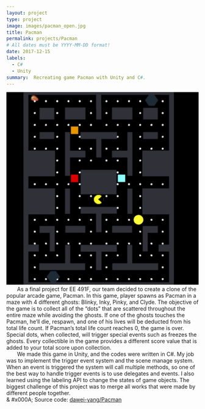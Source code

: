 ```yaml
---
layout: project
type: project
image: images/pacman_open.jpg
title: Pacman
permalink: projects/Pacman
# All dates must be YYYY-MM-DD format!
date: 2017-12-15
labels:
  - C#
  - Unity
summary:  Recreating game Pacman with Unity and C#.
---
```

<div >
  <img class="center rounded" src="../images/pacman.jpg">
</div>

<div style="text-indent:2em">
  As a final project for EE 491F, our team decided to create a clone of the popular arcade game, Pacman. In this game, player spawns as Pacman in a maze with 4 different ghosts: Blinky, Inky, Pinky, and Clyde. The objective of the game is to collect all of the “dots” that are scattered throughout the entire maze while avoiding the ghosts. If one of the ghosts touches the Pacman, he’ll die, respawn, and one of his lives will be deducted from his total life count. If Pacman’s total life count reaches 0, the game is over. Special dots, when collected, will trigger special events such as freezes the ghosts. Every collectible in the game provides a different score value that is added to your total score upon collection.
</div>
<div style="text-indent:2em">
   We made this game in Unity, and the codes were written in C#. My job was to implement the trigger event system and the scene manage system. When an event is triggered the system will call multiple methods, so one of the best way to handle trigger events is to use delegates and events. I also learned using the labeling API to change the states of game objects. The biggest challenge of this project was to merge all works that were made by different people together. 
</div>
<div>
  & #x000A;
Source code: <a href="https://github.com/dawei-yang/Pacman"><i class="large github icon "></i>dawei-yang/Pacman</a>
</div>
